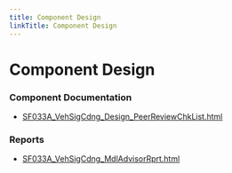 ```yaml
---
title: Component Design
linkTitle: Component Design
---
```


# Component Design
### Component Documentation

- [SF033A_VehSigCdng_Design_PeerReviewChkList.html](Doc/SF033A_VehSigCdng_Design_PeerReviewChkList.html)

### Reports

- [SF033A_VehSigCdng_MdlAdvisorRprt.html](Reports/SF033A_VehSigCdng_MdlAdvisorRprt.html)

